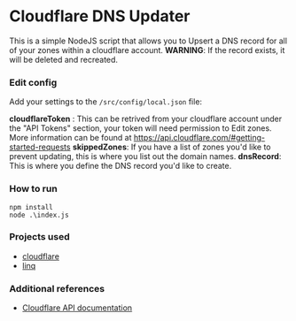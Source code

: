 # Cloudflare DNS Updater
This is a simple NodeJS script that allows you to Upsert a DNS record for all of your zones within a cloudflare account. 
**WARNING**: If the record exists, it will be deleted and recreated.

### Edit config
Add your settings to the `/src/config/local.json` file:

**cloudflareToken** : This can be retrived from your cloudflare account under the "API Tokens" section,  your token will need permission to Edit zones. More information can be found at https://api.cloudflare.com/#getting-started-requests
**skippedZones**: If you have a list of zones you'd like to prevent updating, this is where you list out the domain names.
**dnsRecord**: This is where you define the DNS record you'd like to create.

### How to run

```
npm install
node .\index.js
```

### Projects used
* [cloudflare](https://github.com/cloudflare/node-cloudflare)
* [linq](https://github.com/mihaifm/linq)

### Additional references
* [Cloudflare API documentation](https://api.cloudflare.com/#getting-started-endpoints)
